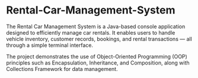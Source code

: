 # Rental-Car-Management-System

The Rental Car Management System is a Java-based console application designed to efficiently manage car rentals. It enables users to handle vehicle inventory, customer records, bookings, and rental transactions — all through a simple terminal interface.

The project demonstrates the use of Object-Oriented Programming (OOP) principles such as Encapsulation, Inheritance, and Composition, along with Collections Framework for data management.
